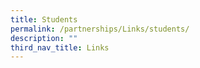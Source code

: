 ```yaml
---
title: Students
permalink: /partnerships/Links/students/
description: ""
third_nav_title: Links
---
```

